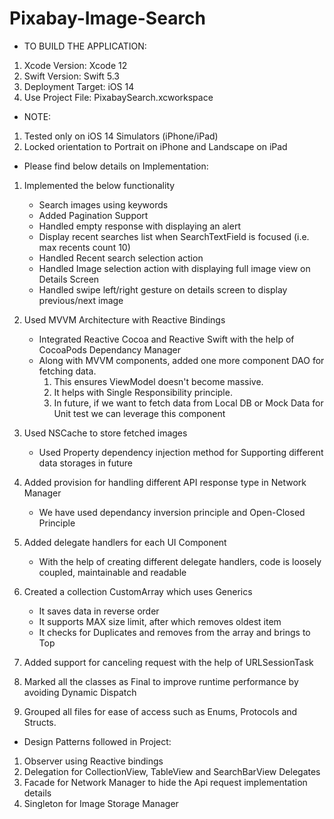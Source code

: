 # Pixabay-Image-Search
 
 * TO BUILD THE APPLICATION: 
  1. Xcode Version: Xcode 12
  2. Swift Version:  Swift 5.3
  3. Deployment Target: iOS 14
  4. Use Project File: PixabaySearch.xcworkspace

* NOTE: 
1. Tested only on iOS 14 Simulators (iPhone/iPad)
2. Locked orientation to Portrait on iPhone and Landscape on iPad
 
 * Please find below details on Implementation:
 
1. Implemented the below functionality
    - Search images using keywords
    - Added Pagination Support
    - Handled empty response with displaying an alert
    - Display recent searches list when SearchTextField is focused (i.e. max recents count 10)
    - Handled Recent search selection action
    - Handled Image selection action with displaying full image view on Details Screen
    - Handled swipe left/right gesture on details screen to display previous/next image
    
2. Used MVVM Architecture with Reactive Bindings
    - Integrated Reactive Cocoa and Reactive Swift with the help of CocoaPods Dependancy Manager
    - Along with MVVM components, added one more component DAO for fetching data. 
        1. This ensures ViewModel doesn't become massive.
        2. It helps with Single Responsibility principle.
        3. In future, if we want to fetch data from Local DB or Mock Data for Unit test we can leverage this component
        
3. Used NSCache to store fetched images
    - Used Property dependency injection method for Supporting different data storages in future
    
4. Added provision for handling different API response type in Network Manager
    - We have used dependancy inversion principle and Open-Closed Principle
    
5. Added delegate handlers for each UI Component 
    - With the help of creating different delegate handlers, code is loosely coupled, maintainable and readable
    
6. Created a collection CustomArray which uses Generics
    - It saves data in reverse order 
    - It supports MAX size limit, after which removes oldest item
    - It checks for Duplicates and removes from the array and brings to Top
    
7. Added support for canceling request with the help of URLSessionTask

8. Marked all the classes as Final to improve runtime performance by avoiding Dynamic Dispatch

9. Grouped all files for ease of access such as Enums, Protocols and Structs.


* Design Patterns followed in Project:
1. Observer using Reactive bindings
2. Delegation for CollectionView, TableView and SearchBarView Delegates
3. Facade for Network Manager to hide the Api request implementation details
4. Singleton for Image Storage Manager
    

        
    

